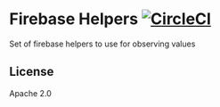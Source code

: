 # Firebase Helpers [![CircleCI](https://circleci.com/gh/sheerun/firebasehelpers.svg?style=svg)](https://circleci.com/gh/sheerun/firebasehelpers)

Set of firebase helpers to use for observing values

## License

Apache 2.0

